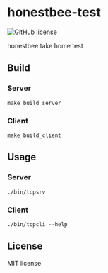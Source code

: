 # honestbee-test

[![GitHub license](https://img.shields.io/badge/license-MIT-blue.svg)](https://raw.githubusercontent.com/mrmoneyc/honestbee-test/master/LICENSE)

honestbee take home test

## Build

### Server
```
make build_server
```

### Client
```
make build_client
```


## Usage

### Server
```
./bin/tcpsrv
```

### Client
```
./bin/tcpcli --help
```

License
---------------

MIT license
